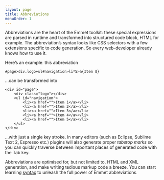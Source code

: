 ```yaml
---
layout: page
title: Abbreviations
menuOrder: 1
---
```

Abbreviations are the heart of the Emmet toolkit: these special expressions are parsed in runtime and transformed into structured code block, HTML for example. The abbreviation’s syntax looks like CSS selectors with a few extensions specific to code generation. So every web-developer already knows how to use it. 

Here’s an example: this abbreviation

	#page>div.logo+ul#navigation>li*5>a{Item $}
	
...can be transformed into

	<div id="page">
		<div class="logo"></div>
		<ul id="navigation">
			<li><a href="">Item 1</a></li>
			<li><a href="">Item 2</a></li>
			<li><a href="">Item 3</a></li>
			<li><a href="">Item 4</a></li>
			<li><a href="">Item 5</a></li>
		</ul>
	</div>
	
...with	just a single key stroke. In many editors (such as Eclipse, Sublime Text 2, Espresso etc.) plugins will also generate proper _tabstop marks_ so you can quickly traverse between important places of generated code with the Tab key.

Abbreviations are optimised for, but not limited to, HTML and XML generation, and make writing tedious markup code a breeze. You can start learning [syntax](/abbreviations/syntax/) to unleash the full power of Emmet abbreviations.